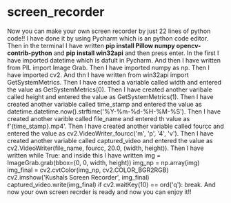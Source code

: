 # screen_recorder
Now you can make your own screen recorder by just 22 lines of python code!!
I have done it by using Pycharm which is an python code editor.
Then in the terminal I have written **pip install Pillow numpy opencv-contrib-python** and **pip install win32api** and then press enter.
In the first I have imported datetime which is dafult in Pycharm.
And then I have written from PIL import Image Grab.
Then I have imported numpy as np.
Then I have imported cv2.
And thn I have written from win32api import GetSystemMetrics.
Then I have created a variable called width and entered the value as GetSystemMetrics(0).
Then I have created another varibale called height and entered the value as GetSystemMetrics(1).
Then I have created another variable called time_stamp and entered the value as datetime.datetime.now().strftime('%Y-%m-%d-%H-%M-%S').
Then I have created another varible called file_name and entered th value as f'{time_stamp}.mp4'.
Then I have created another variable called fourcc and entered the value as cv2.VideoWriter_fourcc('m', 'p', '4', 'v').
Then I have created another variable called captured_video and entered the value as cv2.VideoWriter(file_name, fourcc, 20.0, (width, height)).
Then I have written while True: and inside this I have written img = ImageGrab.grab(bbox=(0, 0, width, height)) img_np = np.array(img) img_final = cv2.cvtColor(img_np, cv2.COLOR_BGR2RGB) cv2.imshow('Kushals Screen Recorder', img_final) captured_video.write(img_final) if cv2.waitKey(10) == ord('q'): break.
And now your own screen recrder is ready and now you can enjoy it!!
